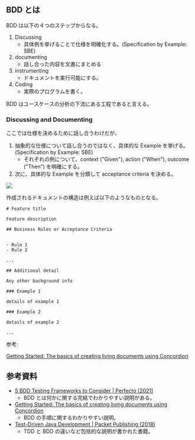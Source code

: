 
## BDD とは

BDD は以下の４つのステップからなる。

1. Discussing
    - 具体例を挙げることで仕様を明確化する。(Specification by Example: SBE)
2. documenting
    - 話し合った内容を文書にまとめる
3. instrumenting
    - ドキュメントを実行可能にする。
4. Coding
    - 実際のプログラムを書く。

BDD はユースケースの分析の下流にある工程であると言える。

### Discussing and Documenting

ここでは仕様を決めるために話し合うわけだが、

1. 抽象的な仕様について話し合うのではなく、具体的な Example を挙げる。(Specification by Example: SBE)
    - それぞれの例について、context ("Given"), action ("When"), outcome ("Then") を明確にする。
2. 次に、具体的な Example を分類して acceptance criteria を決める。


![](https://concordion.org/img/discuss-3-levels.png)

作成されるドキュメントの構造は例えば以下のようなものとなる。

```
# Feature title

Feature description

## Business Rules or Acceptance Criteria


- Rule 1
- Rule 2

...

## Additional detail

Any other background info

### Example 1

details of example 1

### Example 2

details of example 2

...

```


参考:

[Getting Started: The basics of creating living documents using Concordion](https://concordion.org/tutorial/java/markdown/)



## 参考資料

- [5 BDD Testing Frameworks to Consider | Perfecto (2021)](https://www.perfecto.io/blog/bdd-testing-frameworks)
    - BDD とは何かに関する完結でわかりやすい説明がある。
- [Getting Started: The basics of creating living documents using Concordion](https://concordion.org/tutorial/java/markdown/)
    - BDD の手順に関するわかりやすい説明。
- [Test-Driven Java Development | Packet Publishing (2018)](https://learning.oreilly.com/library/view/test-driven-java-development/9781788836111/)
    - TDD と BDD の違いなど包括的な説明が書かれた書籍。

